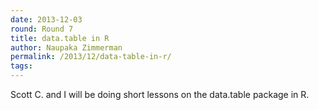 ```yaml
---
date: 2013-12-03
round: Round 7
title: data.table in R
author: Naupaka Zimmerman
permalink: /2013/12/data-table-in-r/
tags:
---
```

Scott C. and I will be doing short lessons on the data.table package in R.
